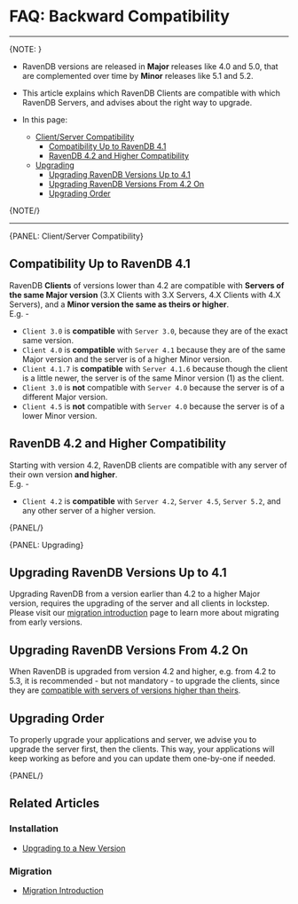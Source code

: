 # FAQ: Backward Compatibility
---

{NOTE: }

* RavenDB versions are released in **Major** releases like 4.0 and 5.0, 
  that are complemented over time by **Minor** releases like 5.1 and 5.2.  

* This article explains which RavenDB Clients are compatible with which 
  RavenDB Servers, and advises about the right way to upgrade.  

* In this page:  
  * [Client/Server Compatibility](../../client-api/faq/backward-compatibility#client/server-compatibility)  
     * [Compatibility Up to RavenDB 4.1](../../client-api/faq/backward-compatibility#compatibility-up-to-ravendb-4.1)  
     * [RavenDB 4.2 and Higher Compatibility](../../client-api/faq/backward-compatibility#ravendb-4.2-and-higher-compatibility)  
  * [Upgrading](../../client-api/faq/backward-compatibility#upgrading)  
     * [Upgrading RavenDB Versions Up to 4.1](../../client-api/faq/backward-compatibility#upgrading-ravendb-versions-up-to-4.1)  
     * [Upgrading RavenDB Versions From 4.2 On](../../client-api/faq/backward-compatibility#upgrading-ravendb-versions-from-4.2-on)  
     * [Upgrading Order](../../client-api/faq/backward-compatibility#upgrading-order)  


{NOTE/}

---

{PANEL: Client/Server Compatibility}

## Compatibility Up to RavenDB 4.1
RavenDB **Clients** of versions lower than 4.2 are compatible with **Servers 
of the same Major version** (3.X Clients with 3.X Servers, 4.X Clients 
with 4.X Servers), and a **Minor version the same as theirs or higher**.  
E.g. -  

* `Client 3.0` is **compatible** with `Server 3.0`, because they are of the exact 
  same version.  
* `Client 4.0` is **compatible** with `Server 4.1` because they are of the same 
  Major version and the server is of a higher Minor version.  
* `Client 4.1.7` is **compatible** with `Server 4.1.6` because 
  though the client is a little newer, the server is of the same 
  Minor version (1) as the client.  
* `Client 3.0` is **not** compatible with `Server 4.0` because the 
  server is of a different Major version.  
* `Client 4.5` is **not** compatible with `Server 4.0` because the 
  server is of a lower Minor version.  

## RavenDB 4.2 and Higher Compatibility
Starting with version 4.2, RavenDB clients are compatible with 
any server of their own version **and higher**.  
E.g. -  

* `Client 4.2` is **compatible** with `Server 4.2`, `Server 4.5`, 
  `Server 5.2`, and any other server of a higher version.  

{PANEL/}

{PANEL: Upgrading}

## Upgrading RavenDB Versions Up to 4.1
Upgrading RavenDB from a version earlier than 4.2 to a higher Major version, 
requires the upgrading of the server and all clients in lockstep.  
Please visit our [migration introduction](../../migration/client-api/introduction) 
page to learn more about migrating from early versions.  

## Upgrading RavenDB Versions From 4.2 On
When RavenDB is upgraded from version 4.2 and higher, e.g. from 4.2 to 5.3, 
it is recommended - but not mandatory - to upgrade the clients, since they 
are [compatible with servers of versions higher than theirs](../../client-api/faq/backward-compatibility#ravendb-4.2-and-higher-compatibility).  

## Upgrading Order
To properly upgrade your applications and server, we advise you to upgrade the server first, 
then the clients. This way, your applications will keep working as before and you can update 
them one-by-one if needed.

{PANEL/}

## Related Articles

### Installation
- [Upgrading to a New Version](../../start/installation/upgrading-to-new-version)  

### Migration
- [Migration Introduction](../../migration/client-api/introduction)  
